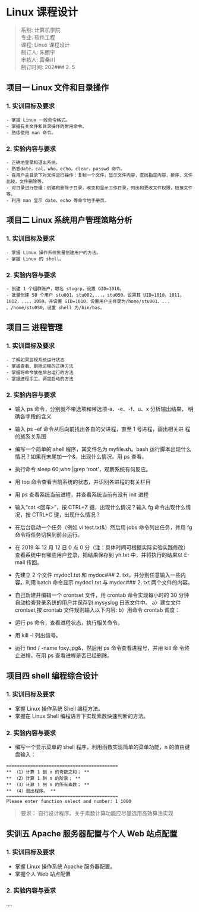 # Linux 课程设计

>系别: 计算机学院  
>专业: 软件工程  
>课程: Linux 课程设计  
>制订人: 朱丽宇  
>审核人: 雷秦川  
>制订时间: 202### 2. 5   

## 项目一 Linux 文件和目录操作
### 1. 实训目标及要求  
    - 掌握 Linux 一般命令格式。
    - 掌握有关文件和目录操作的常用命令。
    - 熟练使用 man 命令。  
### 2.  实验内容与要求
    - 正确地登录和退出系统。
    - 熟悉date，cal，who，echo，clear，passwd 命令。
    - 在用户主目录下对文件进行操作：复制一个文件，显示文件内容，查找指定内容，排序，文件比较，文件删除等。
    - 对目录进行管理：创建和删除子目录，改变和显示工作目录，列出和更改文件权限，链接文件等。
    - 利用 man 显示 date、echo 等命令地手册页。
## 项目二 Linux 系统用户管理策略分析
### 1. 实训目标及要求
    - 掌握 Linux 操作系统批量创建用户的方法。
    - 掌握 Linux 的 shell。
### 2.  实验内容与要求
    - 创建 1 个组群账户，取名 stugrp，设置 GID=1010。
    - 批量创建 50 个用户 stu001，stu002,...，stu050，设置其 UID=1010，1011，1012，...，1059。并设置 GID=1010，设置用户主目录为/home/stu001、... 、/home/stu050，设置 shell 为/bin/bas。

## 项目三 进程管理
### 1. 实训目标及要求
    - 了解如果监视系统运行状态
    - 掌握查看、删除进程的正确方法
    - 掌握将命令放在后台运行的方法
    - 掌握进程手工、调度启动的方法
### 2.  实验内容与要求
- 输入 ps 命令，分别就不带选项和带选项-a、-e、-f、u、x 分析输出结果，
明确各字段的含义
- 输入 ps –ef 命令从后向前找出各自的父进程，直至 1 号进程，画出相关进
程的族系关系图

- 编写一个简单的 shell 程序，其文件名为 myfile.sh。bash 运行脚本出现什么情况？如果在末尾加一个&，出现什么情况。用 ps 查看。
- 执行命令 sleep 60;who |grep ‘root’，观察系统有何反应。
- 用 top 命令查看当前系统的状态，并识别各进程的有关栏目
- 用 ps 查看系统当前进程，并查看系统当前有没有 init 进程
- 输入“cat <回车>”，按 CTRL+Z 键，出现什么情况？输入 fg 命令出现什么情况，按 CTRL+C 键，出现什么情况？

- 在后台启动一个任务（例如 vi test.txt&）然后用 jobs 命令列出任务，并用
fg 命令将任务切换到前台运行。
- 在 2019 年 12 月 12 日 0 点 0 分（注：具体时间可根据实际实验实践修改）
查看系统中有哪些用户登录，把结果保存到 yh.txt 中，并将执行的结果以 E-mail
传回。
- 先建立 2 个文件 mydoc1.txt 和 mydoc### 2. txt，并分别任意输入一些内容。利用 batch 命令显示 mydoc1.txt 与 mydoc### 2. txt 两个文件的内容。
- 自己新建并编辑一个 crontset 文件，用 crontab 命令实现每小时的 30 分钟
自动检查登录系统的用户并保存到 mysyslog 日志文件中。
a）建立文件 crontset,按 crontab 文件规则输入以下内容:
b）用命令 crontab 调度：
- 运行 ps 命令，查看进程状态，执行相关命令。
- 用 kill -l 列出信号。
- 运行 find / -name foxy.jpg&，然后用 ps 命令查看进程号，并用 kill 命
令终止进程，在用 ps 查看进程是否已经删除。
## 项目四 shell 编程综合设计
### 1. 实训目标及要求
- 掌握 Linux 操作系统 Shell 编程方法。
- 掌握在 Linux Shell 编程语言下实现素数快速判断的方法。
### 2.  实验内容与要求
- 编写一个显示菜单的 shell 程序，利用函数实现简单的菜单功能，n 的值由键盘输入：
```
==========================================
** （1）计算 1 到 n 的奇数之和； **
** （2）计算 1 到 n 的阶乘； **
** （3）计算 1 到 n 的所有素数； **
** （4）退出程序。 ** 
========================================== 
Please enter function select and number: 1 1000
```
> 要求： 自行设计程序。关于素数计算功能应尽量选用高效算法实现  
## 实训五 Apache 服务器配置与个人 Web 站点配置
### 1. 实训目标及要求
- 掌握 Linux 操作系统 Apache 服务器配置。
- 掌握个人 Web 站点配置
### 2.  实验内容与要求
....
